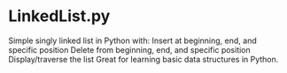 # LinkedList.py
Simple singly linked list in Python with:  Insert at beginning, end, and specific position  Delete from beginning, end, and specific position  Display/traverse the list  Great for learning basic data structures in Python.
